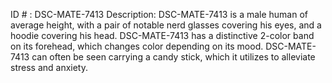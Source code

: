 ID # : DSC-MATE-7413
Description: DSC-MATE-7413 is a male human of average height, with a pair of notable nerd glasses covering his eyes, and a hoodie covering his head. DSC-MATE-7413 has a distinctive 2-color band on its forehead, which changes color depending on its mood. DSC-MATE-7413 can often be seen carrying a candy stick, which it utilizes to alleviate stress and anxiety.